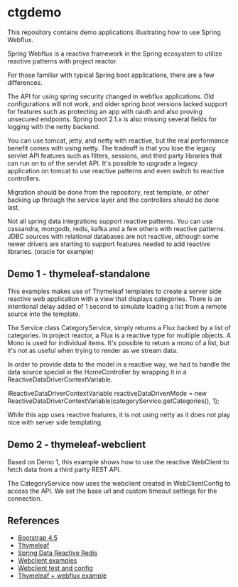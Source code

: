 # ctgdemo

This repository contains demo applications illustrating how to use Spring Webflux. 

Spring Webflux is a reactive framework in the Spring ecosystem to utilize reactive patterns
with project reactor. 

For those familiar with typical Spring boot applications, there are a few differences. 

The API for using spring security changed in webflux applications. Old configurations will not work,
 and older spring boot versions lacked support for features such as protecting an app with oauth and
also proving unsecured endpoints. Spring boot 2.1.x is also missing several fields for logging with
the netty backend. 

You can use tomcat, jetty, and netty with reactive, but the real performance benefit comes with
using netty.  The tradeoff is that you lose the legacy servlet API features such as filters, sessions, 
and third party libraries that can run on to of the servlet API.  It's possible to upgrade
a legacy application on tomcat to use reactive patterns and even switch to reactive controllers. 

Migration should be done from the repository, rest template, or other backing up through the service
layer and the controllers should be done last. 

Not all spring data integrations support reactive patterns. You can use cassandra, mongodb, 
redis, kafka and a few others with reactive patterns. JDBC sources with relational databases
are not reactive, although some newer drivers are starting to support features needed to add
reactive libraries. (oracle for example) 

## Demo 1 - thymeleaf-standalone

This examples makes use of Thymeleaf templates to create a server side reactive web application
with a view that displays categories. There is an intentional delay added of 1 second to simulate
loading a list from a remote source into the template. 

The Service class CategoryService, simply returns a Flux backed by a list of categories. In 
project reactor, a Flux is a reactive type for multiple objects. A Mono is used for individual
items. It's possible to return a mono of a list, but it's not as useful when trying to render
as we stream data.

In order to provide data to the model in a reactive way, we had to handle the data source
special in the HomeController by wrapping it in a ReactiveDataDriverContextVariable. 

   IReactiveDataDriverContextVariable reactiveDataDrivenMode =
                new ReactiveDataDriverContextVariable(categoryService.getCategories(), 1);

While this app uses reactive features, it is not using netty as it does not play nice with
server side templating.

## Demo 2 - thymeleaf-webclient

Based on Demo 1, this example shows how to use the reactive WebClient to fetch data
from a third party REST API.  

The CategoryService now uses the webclient created in WebClientConfig to access the API. 
We set the base url and custom timeout settings for the connection.  

## References

* [Bootstrap 4.5](https://getbootstrap.com/docs/4.5/getting-started/introduction/)
* [Thymeleaf](https://docs.spring.io/spring-boot/docs/2.3.3.RELEASE/reference/htmlsingle/#boot-features-spring-mvc-template-engines)
* [Spring Data Reactive Redis](https://docs.spring.io/spring-boot/docs/2.3.3.RELEASE/reference/htmlsingle/#boot-features-redis)
* [Webclient examples](https://howtodoinjava.com/spring-webflux/webclient-get-post-example/)
* [Webclient test and config](https://www.baeldung.com/spring-5-webclient)
* [Thymeleaf + webflux example](https://mkyong.com/spring-boot/spring-boot-webflux-thymeleaf-reactive-example/)